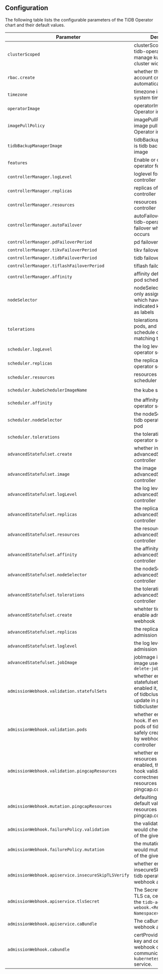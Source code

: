 ## Configuration

The following table lists the configurable parameters of the TiDB Operator chart and their default values.

| Parameter                                             | Description                                                                                                                                   | Default                               |
|-------------------------------------------------------|-----------------------------------------------------------------------------------------------------------------------------------------------|---------------------------------------|
| `clusterScoped`                                       | clusterScoped is whether tidb-operator should manage kubernetes cluster wide tidb clusters                                                    | `true`                                |
| `rbac.create`                                         | whether the service account created automatically                                                                                             | `true`                                |
| `timezone`                                            | timezone is the default system timzone                                                                                                        | `UTC`                                 |
| `operatorImage`                                       | operatorImage is TiDB Operator image                                                                                                          | `pingcap/tidb-operator:v1.1.7`        |
| `imagePullPolicy`                                     | imagePullPolicy is the image pull policy for TiDB Operator image                                                                              | `IfNotPresent`                        |
| `tidbBackupManagerImage`                              | tidbBackupManagerImage is tidb backup manager image                                                                                           | `pingcap/tidb-backup-manager:v1.1.7`  |
| `features`                                            | Enable or disable tidb-operator features:                                                                                                     | `[]`                                  |
| `controllerManager.logLevel`                          | loglevel for the operator controller                                                                                                          | `2`                                   |
| `controllerManager.replicas`                          | replicas of the operator controller                                                                                                           | `1`                                   |
| `controllerManager.resources`                         | resources for the operator controller                                                                                                         | Memory: `50Mi`, CPU: `80m`            |
| `controllerManager.autoFailover`                      | autoFailover is whether tidb-operator should auto failover when failure occurs                                                                | `true`                                |
| `controllerManager.pdFailoverPeriod`                  | pd failover period                                                                                                                            | `5m`                                  |
| `controllerManager.tikvFailoverPeriod`                | tikv failover period                                                                                                                          | `5m`                                  |
| `controllerManager.tidbFailoverPeriod`                | tidb failover period                                                                                                                          | `5m`                                  |
| `controllerManager.tiflashFailoverPeriod`             | tiflash failover period                                                                                                                       | `5m`                                  |
| `controllerManager.affinity`                          | affinity defines operator pod scheduling rules                                                                                                | `{}`                                  |
| `nodeSelector`                                        | nodeSelector ensure pods only assigning to nodes which have each of the indicated key-value pairs as labels                                   | `{}`                                  |
| `tolerations`                                         | tolerations are applied to pods, and allow pods to schedule onto nodes with matching taints                                                   | `[]`                                  |
| `scheduler.logLevel`                                  | the log level for the tidb operator scheduler                                                                                                 | `2`                                   |
| `scheduler.replicas`                                  | the replicas of the tidb operator scheduler                                                                                                   | `1`                                   |
| `scheduler.resources`                                 | resources for the operator scheduler                                                                                                          | Memory: `50Mi`, CPU: `80m`            |
| `scheduler.kubeSchedulerImageName`                    | the kube scheduler image                                                                                                                      | `k8s.gcr.io/kube-scheduler`           |
| `scheduler.affinity`                                  | the affinity for the tidb operator scheduler pod                                                                                              | `{}`                                  |
| `scheduler.nodeSelector`                              | the nodeSelector for the tidb operator scheduler pod                                                                                          | `{}`                                  |
| `scheduler.tolerations`                               | the tolerations for the tidb operator scheduler                                                                                               | `[]`                                  |
| `advancedStatefulset.create`                          | whether install advancedStatefulSet controller                                                                                                | `false`                               |
| `advancedStatefulset.image`                           | the image for the advancedStatefulSet controller                                                                                              | `pingcap/advanced-statefulset:v0.4.0` |
| `advancedStatefulset.logLevel`                        | the log level for the advancedStatefulSet controller                                                                                          | `2`                                   |
| `advancedStatefulset.replicas`                        | the replicas for the advancedStatefulSet controller                                                                                           | `1`                                   |
| `advancedStatefulset.resources`                       | the resources for the advancedStatefulSet controller                                                                                          | Memory: `50Mi`, CPU: `200m`           |
| `advancedStatefulset.affinity`                        | the affinity for the advancedStatefulSet controller                                                                                           | `{}`                                  |
| `advancedStatefulset.nodeSelector`                    | the nodeSelector for the advancedStatefulSet controller                                                                                       | `{}`                                  |
| `advancedStatefulset.tolerations`                     | the tolerations for the advancedStatefulSet controller                                                                                        | `[]`                                  |
| `advancedStatefulset.create`                          | whehter tidb operator enable admission webhook                                                                                                | `false`                               |
| `advancedStatefulset.replicas`                        | the replicas for the tidb admission webhook                                                                                                   | `1`                                   |
| `advancedStatefulset.loglevel`                        | the log level for the tidb admission webhook                                                                                                  | `4`                                   |
| `advancedStatefulset.jobImage`                        | jobImage is to indicate the image used in `pre-delete-job.yaml`                                                                               | `bitnami/kubectl:latest`              |
| `admissionWebhook.validation.statefulSets`            | whether enable statefulsets hook. If enabled it, the statefulsets of tidbcluseter would update in partition by tidbcluster's annotation       | `false`                               |
| `admissionWebhook.validation.pods`                    | whether enabled pods hook. If enabled it, the pods of tidbcluster would safely created or deleted by webhook instead of controller            | `true`                                |
| `admissionWebhook.validation.pingcapResources`        | whether enabled pingcap resources hook. If enabled, the validating hook validates the correctness of the resources under pingcap.com group.   | `false`                               |
| `admissionWebhook.mutation.pingcapResources`          | defaulting hook set default values for the the resources under pingcap.com group                                                              | `true`                                |
| `admissionWebhook.failurePolicy.validation`           | the validation webhook would check the request of the given resources.                                                                        | `Ignore`                              |
| `admissionWebhook.failurePolicy.mutation`             | the mutation webhook would mutate the request of the given resources.                                                                         | `Ignore`                              |
| ` admissionWebhook.apiservice.insecureSkipTLSVerify`  | whether enable insecureSkipTLSVerifyfor tidb operator admission webhook apiservice                                                            | `true`                                |
| `admissionWebhook.apiservice.tlsSecret`               | The Secret includes the TLS ca, cert and key for the `tidb-admission-webook.<Release Namespace>.svc` Service.                                 | `""`                                  |
| `admissionWebhook.apiservice.caBundle`                | The caBundle for the webhook apiservice                                                                                                       | `""`                                  |
| `admissionWebhook.cabundle`                           | certProvider indicate the key and cert for the webhook configuration to communicate with `kubernetes.default` service.                        | `""`                                  |


